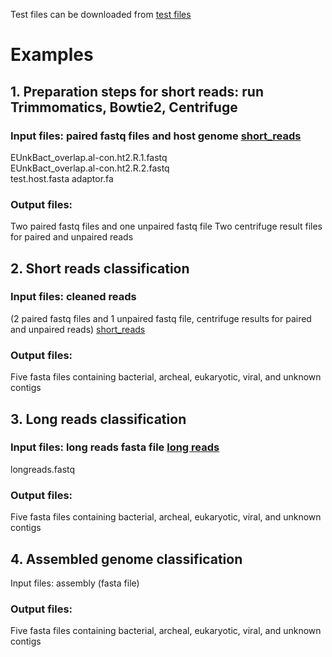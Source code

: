  Test files can be downloaded from [test files](https://perun.biochem.dal.ca/Metagenomics-Scavenger/test_files/)

# Examples

## 1. Preparation steps for short reads: run Trimmomatics, Bowtie2, Centrifuge
###   Input files: paired fastq files and host genome [short_reads](https://perun.biochem.dal.ca/Metagenomics-Scavenger/test_files/short_reads_workflow/)
   EUnkBact_overlap.al-con.ht2.R.1.fastq <br>
   EUnkBact_overlap.al-con.ht2.R.2.fastq	<br>
   test.host.fasta 
   adaptor.fa
   <br>
###   Output files:
Two paired fastq files and one unpaired fastq file
Two centrifuge result files for paired and unpaired reads

## 2. Short reads classification
###   Input files: cleaned reads 
(2 paired fastq files and 1 unpaired fastq file, centrifuge results for paired and unpaired reads)  [short_reads](https://perun.biochem.dal.ca/Metagenomics-Scavenger/test_files/short_reads_workflow/)
<br>
###   Output files:
Five fasta files containing bacterial, archeal, eukaryotic, viral, and unknown contigs

## 3. Long reads classification
###   Input files: long reads fasta file [long reads](https://perun.biochem.dal.ca/Metagenomics-Scavenger/test_files/long_reads_workflow/)
   longreads.fastq <br>
   
###   Output files:
Five fasta files containing bacterial, archeal, eukaryotic, viral, and unknown contigs

## 4. Assembled genome classification
   Input files: assembly (fasta file) <br>

###   Output files:
Five fasta files containing bacterial, archeal, eukaryotic, viral, and unknown contigs
